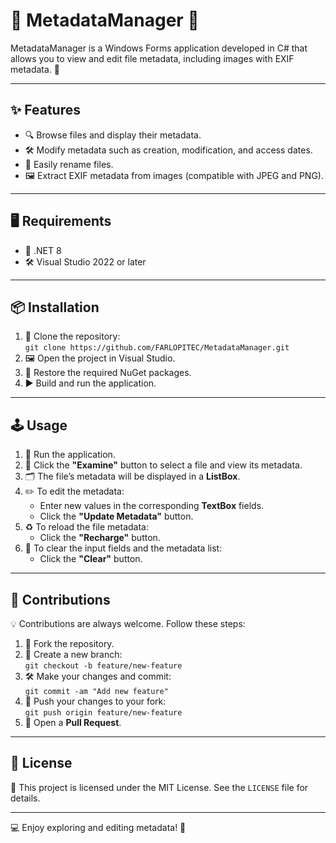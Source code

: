 # 🌟 MetadataManager 🌟

MetadataManager is a Windows Forms application developed in C# that allows you to view and edit file metadata, including images with EXIF metadata. 🎉

---

## ✨ Features
- 🔍 Browse files and display their metadata.
- 🛠️ Modify metadata such as creation, modification, and access dates.
- 📝 Easily rename files.
- 🖼️ Extract EXIF metadata from images (compatible with JPEG and PNG).

---

## 🖥️ Requirements
- 📌 .NET 8
- 🛠️ Visual Studio 2022 or later

---

## 📦 Installation
1. 🚀 Clone the repository:  
   `git clone https://github.com/FARLOPITEC/MetadataManager.git`  
2. 🖼️ Open the project in Visual Studio.  
3. 🔄 Restore the required NuGet packages.  
4. ▶️ Build and run the application.  

---

## 🕹️ Usage
1. 🏁 Run the application.  
2. 🔘 Click the **"Examine"** button to select a file and view its metadata.  
3. 🗂️ The file’s metadata will be displayed in a **ListBox**.  
4. ✏️ To edit the metadata:  
   - Enter new values in the corresponding **TextBox** fields.  
   - Click the **"Update Metadata"** button.  
5. ♻️ To reload the file metadata:  
   - Click the **"Recharge"** button.  
6. 🧹 To clear the input fields and the metadata list:  
   - Click the **"Clear"** button.  

---

## 🤝 Contributions
💡 Contributions are always welcome. Follow these steps:  

1. 🍴 Fork the repository.  
2. 🌿 Create a new branch:  
   `git checkout -b feature/new-feature`  
3. 🛠️ Make your changes and commit:  
   `git commit -am "Add new feature"`  
4. 🚀 Push your changes to your fork:  
   `git push origin feature/new-feature`  
5. 📩 Open a **Pull Request**.  

---

## 📜 License
📄 This project is licensed under the MIT License. See the `LICENSE` file for details.  

---

💻 Enjoy exploring and editing metadata! 🖤
